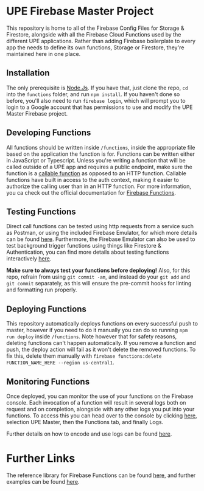 # UPE Firebase Master Project
This repository is home to all of the Firebase Config Files for Storage & Firestore, alongside with all the Firebase Cloud Functions used by the different UPE applications. Rather than adding Firebase boilerplate to every app the needs to define its own functions, Storage or Firestore, they're maintained here in one place.

## Installation
The only prerequisite is [Node.Js](https://nodejs.org/en/). If you have that, just clone the repo, `cd` into the `functions` folder, and run `npm install`. If you haven't done so before, you'll also need to run `firebase login`, which will prompt you to login to a Google account that has permissions to use and modify the UPE Master Firebase project.

## Developing Functions
All functions should be written inside `/functions`, inside the appropriate file based on the application the function is for. Functions can be written either in JavaScript or Typescript. Unless you're writing a function that will be called outside of a UPE app and requires a public endpoint, make sure the function is a [callable function](https://firebase.google.com/docs/functions/callable) as opposed to an HTTP function. Callable functions have built in access to the auth context, making it easier to authorize the calling user than in an HTTP function. For more information, you ca check out the official documentation for [Firebase Functions](https://firebase.google.com/docs/functions).

## Testing Functions
Direct call functions can be tested using http requests from a service such as Postman, or using the included Firebase Emulator, for which more details can be found [here](https://firebase.google.com/docs/functions/local-emulator). Furthermore, the Firebase Emulator can also be used to test background trigger functions using things like Firestore & Authentication, you can find more details about testing functions interactively [here](https://firebase.google.com/docs/functions/local-shell).

**Make sure to always test your functions before deploying!** Also, for this repo, refrain from using `git commit -am`, and instead do your `git add` and `git commit` separately, as this will ensure the pre-commit hooks for linting and formatting run properly. 

## Deploying Functions
This repository automatically deploys functions on every successful push to master, however if you need to do it manually you can do so running `npm run deploy` inside `/functions`. Note however that for safety reasons, deleting functions can't happen automatically. If you remove a function and push, the deploy action will fail as it won't delete the removed functions. To fix this, delete them manually with `firebase functions:delete FUNCTION_NAME_HERE --region us-central1`.

## Monitoring Functions
Once deployed, you can monitor the use of your functions on the Firebase console. Each invocation of a function will result in several logs both on request and on completion, alongside with any other logs you put into your functions. To access this you can head over to the console by clicking [here](https://console.firebase.google.com/), selection UPE Master, then the Functions tab, and finally Logs.

Further details on how to encode and use logs can be found [here](https://firebase.google.com/docs/functions/writing-and-viewing-logs).

# Further Links
The reference library for Firebase Functions can be found [here](https://firebase.google.com/docs/reference/node/firebase.functions), and further examples can be found [here](https://github.com/firebase/functions-samples).